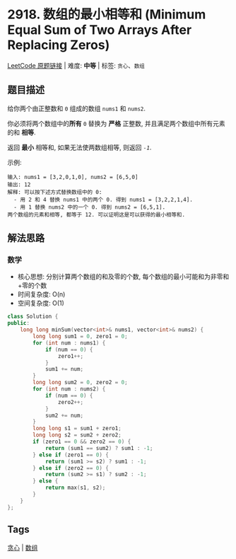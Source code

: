 # 2918. 数组的最小相等和 (Minimum Equal Sum of Two Arrays After Replacing Zeros)

[LeetCode 原题链接](https://leetcode.cn/problems/minimum-equal-sum-of-two-arrays-after-replacing-zeros/) | 难度: **中等** | 标签: `贪心`、`数组`

## 题目描述

给你两个由正整数和 `0` 组成的数组 `nums1` 和 `nums2`.

你必须将两个数组中的**所有** `0` 替换为 **严格** 正整数, 并且满足两个数组中所有元素的和 **相等**.

返回 **最小** 相等和, 如果无法使两数组相等, 则返回 _`-1`_.

示例:

```plaintext
输入: nums1 = [3,2,0,1,0], nums2 = [6,5,0]
输出: 12
解释: 可以按下述方式替换数组中的 0:
  - 用 2 和 4 替换 nums1 中的两个 0. 得到 nums1 = [3,2,2,1,4].
  - 用 1 替换 nums2 中的一个 0. 得到 nums2 = [6,5,1].
两个数组的元素和相等, 都等于 12. 可以证明这是可以获得的最小相等和.
```

## 解法思路

### 数学

- 核心思想: 分别计算两个数组的和及零的个数, 每个数组的最小可能和为非零和+零的个数
- 时间复杂度: O(n)
- 空间复杂度: O(1)

```cpp
class Solution {
public:
    long long minSum(vector<int>& nums1, vector<int>& nums2) {
        long long sum1 = 0, zero1 = 0;
        for (int num : nums1) {
            if (num == 0) {
                zero1++;
            }
            sum1 += num;
        }
        long long sum2 = 0, zero2 = 0;
        for (int num : nums2) {
            if (num == 0) {
                zero2++;
            }
            sum2 += num;
        }
        long long s1 = sum1 + zero1;
        long long s2 = sum2 + zero2;
        if (zero1 == 0 && zero2 == 0) {
            return (sum1 == sum2) ? sum1 : -1;
        } else if (zero1 == 0) {
            return (sum1 >= s2) ? sum1 : -1;
        } else if (zero2 == 0) {
            return (sum2 >= s1) ? sum2 : -1;
        } else {
            return max(s1, s2);
        }
    }
};
```

## Tags

[贪心](/tags/greedy.md) | [数组](/tags/array.md)
